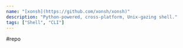 ```yaml
---
name: "[xonsh](https://github.com/xonsh/xonsh)"
description: "Python-powered, cross-platform, Unix-gazing shell."
tags: ["Shell", "CLI"]
---
```

#repo